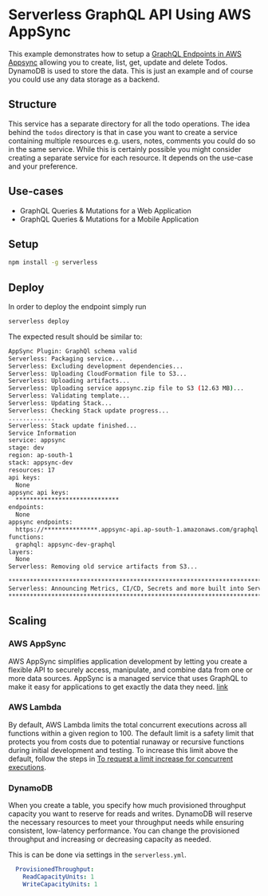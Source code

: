 <!--
title: 'AWS Serverless GraphQL API with DynamoDB store example in Python'
description: 'This example demonstrates how to setup a GraphQL Endpoints allowing you to create, list, get, update and delete Todos. DynamoDB is used to store the data.'
framework: v1
platform: AWS-AppSync
language: Python3.8
-->
# Serverless GraphQL API Using AWS AppSync

This example demonstrates how to setup a [GraphQL Endpoints in AWS Appsync](https://docs.aws.amazon.com/appsync/latest/devguide/designing-a-graphql-api.html) allowing you to create, list, get, update and delete Todos. DynamoDB is used to store the data. This is just an example and of course you could use any data storage as a backend.

## Structure

This service has a separate directory for all the todo operations. 
The idea behind the `todos` directory is that in case you want to create a service containing multiple resources e.g. users, notes, comments you could do so in the same service. While this is certainly possible you might consider creating a separate service for each resource. It depends on the use-case and your preference.

## Use-cases

- GraphQL Queries & Mutations for a Web Application
- GraphQL Queries & Mutations for a Mobile Application

## Setup

```bash
npm install -g serverless
```

## Deploy

In order to deploy the endpoint simply run

```bash
serverless deploy
```

The expected result should be similar to:

```bash
AppSync Plugin: GraphQl schema valid
Serverless: Packaging service...
Serverless: Excluding development dependencies...
Serverless: Uploading CloudFormation file to S3...
Serverless: Uploading artifacts...
Serverless: Uploading service appsync.zip file to S3 (12.63 MB)...
Serverless: Validating template...
Serverless: Updating Stack...
Serverless: Checking Stack update progress...
.............
Serverless: Stack update finished...
Service Information
service: appsync
stage: dev
region: ap-south-1
stack: appsync-dev
resources: 17
api keys:
  None
appsync api keys:
  *****************************
endpoints:
  None
appsync endpoints:
  https://***************.appsync-api.ap-south-1.amazonaws.com/graphql
functions:
  graphql: appsync-dev-graphql
layers:
  None
Serverless: Removing old service artifacts from S3...

**************************************************************************************************************************************
Serverless: Announcing Metrics, CI/CD, Secrets and more built into Serverless Framework. Run "serverless login" to activate for free..
**************************************************************************************************************************************

```

## Scaling

### AWS AppSync

AWS AppSync simplifies application development by letting you create a flexible API to securely access, manipulate, and combine data from one or more data sources. AppSync is a managed service that uses GraphQL to make it easy for applications to get exactly the data they need. [link](https://aws.amazon.com/appsync/)

### AWS Lambda

By default, AWS Lambda limits the total concurrent executions across all functions within a given region to 100. The default limit is a safety limit that protects you from costs due to potential runaway or recursive functions during initial development and testing. To increase this limit above the default, follow the steps in [To request a limit increase for concurrent executions](http://docs.aws.amazon.com/lambda/latest/dg/concurrent-executions.html#increase-concurrent-executions-limit).

### DynamoDB

When you create a table, you specify how much provisioned throughput capacity you want to reserve for reads and writes. DynamoDB will reserve the necessary resources to meet your throughput needs while ensuring consistent, low-latency performance. You can change the provisioned throughput and increasing or decreasing capacity as needed.

This is can be done via settings in the `serverless.yml`.

```yaml
  ProvisionedThroughput:
    ReadCapacityUnits: 1
    WriteCapacityUnits: 1
```
